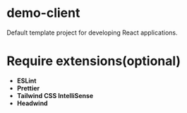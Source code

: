 # demo-client

Default template project for developing React applications.

# Require extensions(optional)

- **ESLint**
- **Prettier**
- **Tailwind CSS IntelliSense**
- **Headwind**
